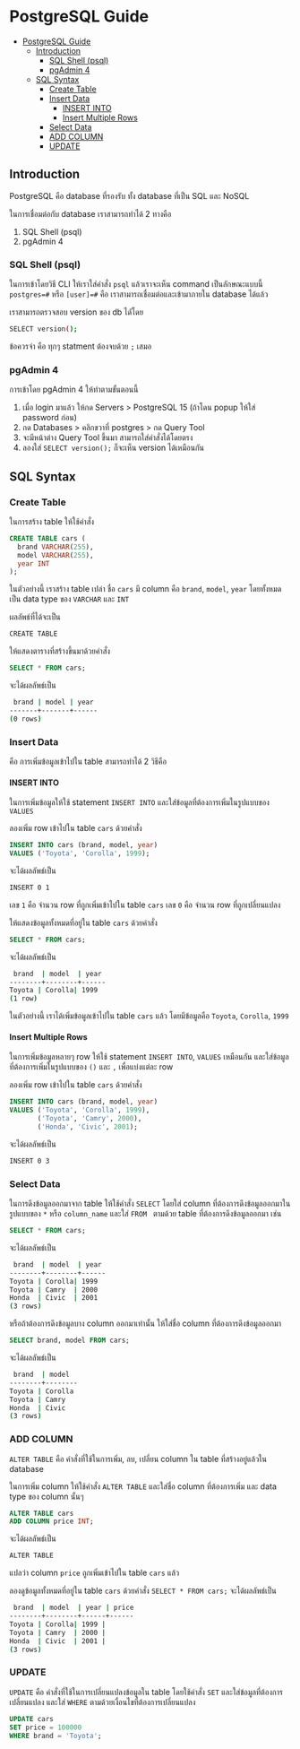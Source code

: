 # PostgreSQL Guide

- [PostgreSQL Guide](#postgresql-guide)
  - [Introduction](#introduction)
    - [SQL Shell (psql)](#sql-shell-psql)
    - [pgAdmin 4](#pgadmin-4)
  - [SQL Syntax](#sql-syntax)
    - [Create Table](#create-table)
    - [Insert Data](#insert-data)
      - [INSERT INTO](#insert-into)
      - [Insert Multiple Rows](#insert-multiple-rows)
    - [Select Data](#select-data)
    - [ADD COLUMN](#add-column)
    - [UPDATE](#update)

## Introduction

PostgreSQL คือ database ที่รองรับ ทั้ง database ที่เป็น SQL และ NoSQL

ในการเชื่อมต่อกับ database เราสามารถทำได้ 2 ทางคือ

1. SQL Shell (psql)
2. pgAdmin 4

### SQL Shell (psql)

ในการเข้าโดยวิธี CLI ให้เราใส่คำสั่ง `psql` แล้วเราจะเห็น command เป็นลักษณะแบบนี้ `postgres=#` หรือ `[user]=#` คือ เราสามารถเชื่อมต่อและเข้ามาภายใน database ได้แล้ว

เราสามารถตรวจสอบ version ของ db ไดัโดย

```bash
SELECT version();
```
ข้อควรจำ คือ ทุกๆ statment ต้องจบด้วย `;` เสมอ

### pgAdmin 4

การเข้าโดย pgAdmin 4 ให้ทำตามขั้นตอนนี้

1. เมื่อ login มาแล้ว ให้กด Servers > PostgreSQL 15 (ถ้าโดน popup ให้ใส่ password ก่อน)
2. กด Databases > คลิกขวาที่ postgres > กด Query Tool
3. จะมีหน้าต่าง Query Tool ขึ้นมา สามารถใส่คำสั่งได้โดยตรง
4. ลองใส่ `SELECT version();` ก็จะเห็น version ได้เหมือนกัน

## SQL Syntax

### Create Table

ในการสร้าง table ให้ใช้คำสั่ง

```sql
CREATE TABLE cars (
  brand VARCHAR(255),
  model VARCHAR(255),
  year INT
);
```

ในตัวอย่างนี้ เราสร้าง table เปล่า ชื่อ `cars` มี column คือ `brand`, `model`, `year` โดยทั้งหมดเป็น data type ของ `VARCHAR` และ `INT`

ผลลัพธ์ที่ได้จะเป็น

```bash
CREATE TABLE
```
ให้แสดงตารางที่สร้างขึ้นมาด้วยคำสั่ง

```sql
SELECT * FROM cars;
```

จะได้ผลลัพธ์เป็น

```bash
 brand | model | year
-------+-------+------
(0 rows)
```

### Insert Data

คือ การเพิ่มข้อมูลเข้าไปใน table สามารถทำได้ 2 วิธีคือ

#### INSERT INTO
ในการเพิ่มข้อมูลให้ใช้ statement `INSERT INTO` และใส่ข้อมูลที่ต้องการเพิ่มในรูปแบบของ `VALUES` 

ลองเพิ่ม row เข้าไปใน table `cars` ด้วยคำสั่ง

```sql
INSERT INTO cars (brand, model, year)
VALUES ('Toyota', 'Corolla', 1999);
```

จะได้ผลลัพธ์เป็น

```bash
INSERT 0 1
```

เลข `1` คือ จำนวน row ที่ถูกเพิ่มเข้าไปใน table `cars`
เลข `0` คือ จำนวน row ที่ถูกเปลี่ยนแปลง

ให้แสดงข้อมูลทั้งหมดที่อยู่ใน table `cars` ด้วยคำสั่ง

```sql
SELECT * FROM cars;
```

จะได้ผลลัพธ์เป็น

```bash
 brand  | model  | year
--------+--------+------
Toyota | Corolla| 1999
(1 row)
```

ในตัวอย่างนี้ เราได้เพิ่มข้อมูลเข้าไปใน table `cars` แล้ว โดยมีข้อมูลคือ `Toyota`, `Corolla`, `1999`

#### Insert Multiple Rows

ในการเพิ่มข้อมูลหลายๆ row ให้ใช้ statement `INSERT INTO`, `VALUES` เหมือนกัน และใส่ข้อมูลที่ต้องการเพิ่มในรูปแบบของ `()` และ `,` เพื่อแบ่งแต่ละ row

ลองเพิ่ม row เข้าไปใน table `cars` ด้วยคำสั่ง

```sql
INSERT INTO cars (brand, model, year)
VALUES ('Toyota', 'Corolla', 1999),
       ('Toyota', 'Camry', 2000),
       ('Honda', 'Civic', 2001);
```

จะได้ผลลัพธ์เป็น

```bash
INSERT 0 3
```

### Select Data

ในการดึงข้อมูลออกมาจาก table ให้ใช้คำสั่ง `SELECT` โดยใส่ column ที่ต้องการดึงข้อมูลออกมาในรูปแบบของ `*` หรือ `column_name` และใส่ `FROM ` ตามด้วย table ที่ต้องการดึงข้อมูลออกมา เช่น
  
```sql
SELECT * FROM cars;
```

จะได้ผลลัพธ์เป็น

```bash
 brand  | model  | year
--------+--------+------
Toyota | Corolla| 1999
Toyota | Camry  | 2000
Honda  | Civic  | 2001
(3 rows)
```

หรือถ้าต้องการดึงข้อมูลบาง column ออกมาเท่านั้น ให้ใส่ชื่อ column ที่ต้องการดึงข้อมูลออกมา

```sql
SELECT brand, model FROM cars;
```

จะได้ผลลัพธ์เป็น

```bash
 brand  | model
--------+--------
Toyota | Corolla
Toyota | Camry
Honda  | Civic
(3 rows)
```

### ADD COLUMN

`ALTER TABLE` คือ คำสั่งที่ใช้ในการเพิ่ม, ลบ, เปลี่ยน column ใน table ที่สร้างอยู่แล้วใน database

ในการเพิ่ม column ให้ใช้คำสั่ง `ALTER TABLE` และใส่ชื่อ column ที่ต้องการเพิ่ม และ data type ของ column นั้นๆ

```sql
ALTER TABLE cars
ADD COLUMN price INT;
```

จะได้ผลลัพธ์เป็น

```bash
ALTER TABLE
```

แปลว่า column `price` ถูกเพิ่มเข้าไปใน table `cars` แล้ว

ลองดูข้อมูลทั้งหมดที่อยู่ใน table `cars` ด้วยคำสั่ง `SELECT * FROM cars;` จะได้ผลลัพธ์เป็น

```bash
 brand  | model  | year | price
--------+--------+------+------
Toyota | Corolla| 1999 |
Toyota | Camry  | 2000 |
Honda  | Civic  | 2001 |
(3 rows)
```

### UPDATE

`UPDATE` คือ คำสั่งที่ใช้ในการเปลี่ยนแปลงข้อมูลใน table โดยใช้คำสั่ง `SET` และใส่ข้อมูลที่ต้องการเปลี่ยนแปลง และใส่ `WHERE` ตามด้วยเงื่อนไขที่ต้องการเปลี่ยนแปลง

```sql
UPDATE cars
SET price = 100000
WHERE brand = 'Toyota';
```